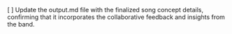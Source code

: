 [ ] Update the output.md file with the finalized song concept details, confirming that it incorporates the collaborative feedback and insights from the band.